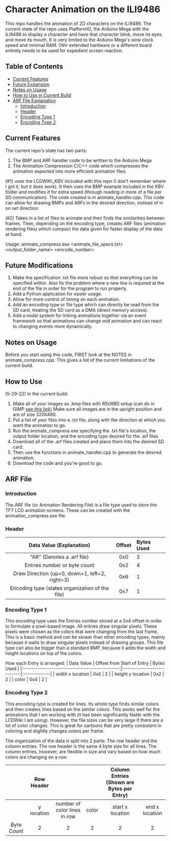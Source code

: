 # Character Animation on the ILI9486 

This repo handles the animation of 2D characters on the ILI9486. The current state of the repo uses PlatformIO, the Arduino Mega with the ILI9486 to display a character and have that character blink, move its eyes, and move its mouth. It is very limited to the Arduino Mega's slow clock speed and minimal RAM. Othr extended hardware or a different board entirely needs to be used for expedient screen reaction. 

## Table of Contents
- [Current Features](#features)
- [Future Expansion](#future-modifications)
- [Notes on Usage](#notes-on-usage)
- [How to Use in Current Build](#how-to-use)
- [ARF File Explanation](#arf-file)
  * [Introduction](#introduction)
  * [Header](#header)
  * [Encoding Type 1](#encoding-type-1)
  * [Encoding Type 2](#encoding-type-2)
## Current Features 

The current repo's state has two parts:
 1. The BMP and ARF handler code to be written to the Arduino Mega 
 2. The Animation Compression C/C++ code which compresses the animation expected into more efficient animation files. 
 
(#1) uses the LCDWIKI_KBV included with this repo (I don't remember where I got it, but it does work). It then uses the BMP example included in the KBV folder and modifies it for extra speed (through reading in more of a file per SD communication). The code created is in animate_handler.cpp. This code can allow for drawing BMPs and ARFs in the desired direction, instead of in on set direction.

(#2) Takes in a list of files to animate and then finds the similarities between frames. Then, depending on the encoding type, creates ARF files (animation rendering files) which compact the data given for faster display of the data at hand.

Usage: animate_compress.exe <animate_file_specs.txt> <output_folder_name> <encode_number>

## Future Modifications 

 1. Make the specification .txt file more robust so that everything can be specified within. Also fix the problem where a new line is required at the end of the file in order for the program to run properly.
 2. Add a Python application for easier usage.
 3. Allow for more control of timing on each animation.
 4. Add an encoding type or file type which can directly be read from the SD card, treating the SD card as a DMA (direct memory access).
 5. Add a nodal system for linking animations together via an event framework so that animations can change mid animation and can react to changing events more dynamically.

## Notes on Usage
Before you start using this code, FIRST look at the NOTES in animate_compress.cpp. This gives a list of the current limitations of the current build. 

## How to Use
(5-29-22) In the current build:
 1. Make all of your images as .bmp files with R5G6B5 setup (can do in GIMP [see this link](https://gist.github.com/solsarratea/c9fcaeee1fd264613520801743ae37cf)) Make sure all images are in the upright position and are of size 320X480. 
 2. Put a list of your files into a .txt file, along with the direction at which you want the animation to go. 
 3. Run the animate_compress.exe specifying the .txt file's location, the output folder location, and the encoding type desired for the .arf files 
 4. Download all of the .arf files created and place them into the desired SD card. 
 5. Then use the functions in animate_handler.cpp to generate the desired animation.
 6. Download the code and you're good to go.

## ARF File
### Introduction 
The ARF file (or Animation Rendering File) is a file type used to store the TFT LCD animation screens. These can be created with the animation_compress.exe file. 
### Header 
| Data Value (Explanation)                        | Offset   | Bytes Used   |
|:-----------------------------------------------:|:--------:|:-------------|
| "AR" (Denotes a .arf file)                      | 0x0      |   2          |
| Entries number or byte count                    | 0x2      |   4          |
| Draw Direction (up=0, down=1, left=2, right=3)  | 0x6      |   1          |
| Encoding type (states organization of the file) | 0x7      |   1          |

### Encoding Type 1
This encoding type uses the Entries number stored at a 0x4 offset in order to formulate a pixel-based image. All entries draw singular pixels. These pixels were chosen as the colors that were changing from the last frame. This is a basic method and can be slower than other encoding types, mainly because it waits to draw singular pixels instead of drawing groups. This file type can also be bigger than a standard BMP, because it adds the width and height locations on top of the colors. 

How each Entry is arranged:
| Data Value                                      | Offset from Start of Entry  | Bytes Used   |
|:-----------------------------------------------:|:---------------------------:|:-------------|
| width x location                                | 0x0                         |   2          |
| height y location                               | 0x2                         |   2          |
| color                                           | 0x4                         |   2          |

### Encoding Type 2
This encoding type is created for lines. Its whole type finds similar colors and then creates lines based on the similar colors. This works well for the animations that I am working with (it has been significantly faster with the LCDWiki I am using). However, the file sizes can be very large if there are a lot of color changes. This is great for cartoons that are pretty consistent in coloring and slightly changes colors per frame. 

The organization of the data is split into 2 parts: The row header and the column entries. The row header is the same 4 byte size for all lines. The column entries, however, are flexible in size and vary based on how much colors are changing on a row. 

|          | Row Header |                            |                |    Column Entries (Shown are Bytes per Entry) |                |
|:--------:|:----------:|:--------------------------:|:--------------:|:---------------------------------------------:|:--------------:|
|          | y location |number of color lines in row| color          |                              start x location | end x location |
|Byte Count|   2        |         2                  |     2          |       2                                       |       2        |

